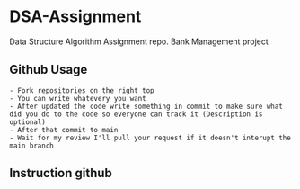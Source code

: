 # DSA-Assignment
Data Structure Algorithm Assignment repo. Bank Management project

## Github Usage

    - Fork repositories on the right top
    - You can write whatevery you want 
    - After updated the code write something in commit to make sure what did you do to the code so everyone can track it (Description is optional)
    - After that commit to main
    - Wait for my review I'll pull your request if it doesn't interupt the main branch

## Instruction github 

